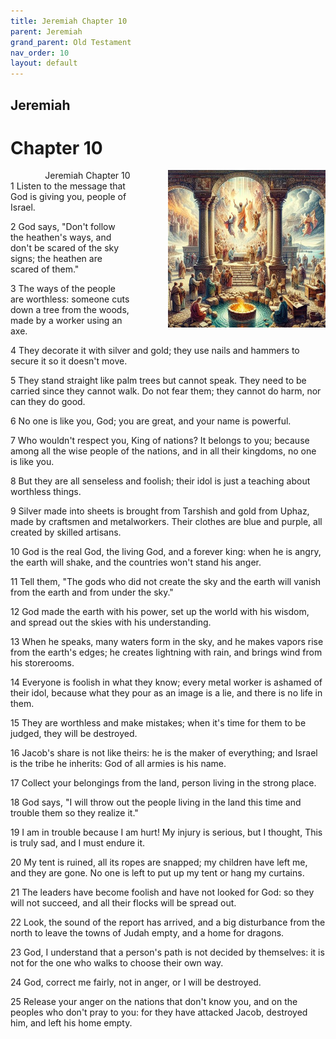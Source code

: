 ```yaml
---
title: Jeremiah Chapter 10
parent: Jeremiah
grand_parent: Old Testament
nav_order: 10
layout: default
---
```


## Jeremiah

# Chapter 10

<div style="clear: both; text-align: right;">
    <img src="/assets/Image/Jeremiah/500/10.jpg" alt="Jeremiah Chapter 10" class="chapter-image" style="max-width: 50%; height: auto; float: right; margin: 0 0 10px 10px; padding-left: 10%;">
    <figcaption style="font-size: 14px;">Jeremiah Chapter 10</figcaption>
</div>
1 Listen to the message that God is giving you, people of Israel.

2 God says, "Don't follow the heathen's ways, and don't be scared of the sky signs; the heathen are scared of them."

3 The ways of the people are worthless: someone cuts down a tree from the woods, made by a worker using an axe.

4 They decorate it with silver and gold; they use nails and hammers to secure it so it doesn't move.

5 They stand straight like palm trees but cannot speak. They need to be carried since they cannot walk. Do not fear them; they cannot do harm, nor can they do good.

6 No one is like you, God; you are great, and your name is powerful.

7 Who wouldn't respect you, King of nations? It belongs to you; because among all the wise people of the nations, and in all their kingdoms, no one is like you.

8 But they are all senseless and foolish; their idol is just a teaching about worthless things.

9 Silver made into sheets is brought from Tarshish and gold from Uphaz, made by craftsmen and metalworkers. Their clothes are blue and purple, all created by skilled artisans.

10 God is the real God, the living God, and a forever king: when he is angry, the earth will shake, and the countries won't stand his anger.

11 Tell them, "The gods who did not create the sky and the earth will vanish from the earth and from under the sky."

12 God made the earth with his power, set up the world with his wisdom, and spread out the skies with his understanding.

13 When he speaks, many waters form in the sky, and he makes vapors rise from the earth's edges; he creates lightning with rain, and brings wind from his storerooms.

14 Everyone is foolish in what they know; every metal worker is ashamed of their idol, because what they pour as an image is a lie, and there is no life in them.

15 They are worthless and make mistakes; when it's time for them to be judged, they will be destroyed.

16 Jacob's share is not like theirs: he is the maker of everything; and Israel is the tribe he inherits: God of all armies is his name.

17 Collect your belongings from the land, person living in the strong place.

18 God says, "I will throw out the people living in the land this time and trouble them so they realize it."

19 I am in trouble because I am hurt! My injury is serious, but I thought, This is truly sad, and I must endure it.

20 My tent is ruined, all its ropes are snapped; my children have left me, and they are gone. No one is left to put up my tent or hang my curtains.

21 The leaders have become foolish and have not looked for God: so they will not succeed, and all their flocks will be spread out.

22 Look, the sound of the report has arrived, and a big disturbance from the north to leave the towns of Judah empty, and a home for dragons.

23 God, I understand that a person's path is not decided by themselves: it is not for the one who walks to choose their own way.

24 God, correct me fairly, not in anger, or I will be destroyed.

25 Release your anger on the nations that don't know you, and on the peoples who don't pray to you: for they have attacked Jacob, destroyed him, and left his home empty.


